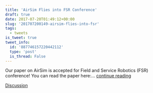 ```yaml
---
title: 'AirSim Flies into FSR Conference'
draft: true
date: 2017-07-20T01:49:12+00:00
slug: '201707200149-airsim-flies-into-fsr'
tags:
  - tweets
is_tweet: true
tweet_info:
  id: '887746157220442112'
  type: 'post'
  is_thread: False
---
```




Our paper on AirSim is accepted for Field and Service Robotics (FSR) conference! You can read the paper here:... [continue reading](urls[0])

[Discussion](https://x.com/sytelus/status/887746157220442112)
